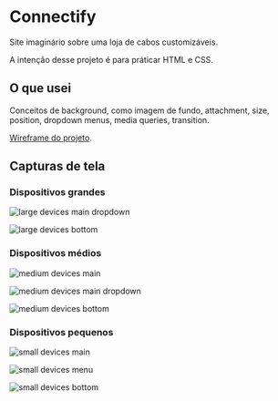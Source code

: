 # Connectify
Site imaginário sobre uma loja de cabos customizáveis.

A intenção desse projeto é para práticar HTML e CSS.

## O que usei
Conceitos de background, como imagem de fundo, attachment, size, position, dropdown menus, media queries, transition.

[Wireframe do projeto](https://www.figma.com/file/RTWFYEmUZUOWINziZYCJBD/Connectify?node-id=0%3A1&t=oUnjY9P5SJk8orx3-0).

## Capturas de tela 

### Dispositivos grandes

![large devices main dropdown](images/screenshots/large-devices-main-dropdown-menu.png)

![large devices bottom](images/screenshots/large-devices-bottom.png)

### Dispositivos médios

![medium devices main](images/screenshots/medium-devices-main.png)

![medium devices main dropdown](images/screenshots/medium-devices-main-dropdown-menu.png)

![medium devices bottom](images/screenshots/medium-devices-bottom.png)

### Dispositivos pequenos

![small devices main](images/screenshots/small-devices-main.png)

![small devices menu](images/screenshots/small-devices-menu.png)

![small devices bottom](images/screenshots/small-devices-bottom.png)
